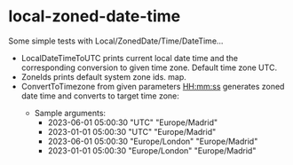 # local-zoned-date-time

Some simple tests with Local/ZonedDate/Time/DateTime...

* LocalDateTimeToUTC prints current local date time and the corresponding conversion to given time zone. Default time zone UTC.
* ZoneIds prints default system zone ids. map.
* ConvertToTimezone from given parameters <yyyy-MM-dd> <HH:mm:ss> <Source time zone> <Target time zone> generates zoned date time and converts to target time zone:
    - Sample arguments:
        + 2023-06-01 05:00:30 "UTC" "Europe/Madrid"
        + 2023-01-01 05:00:30 "UTC" "Europe/Madrid"
        + 2023-06-01 05:00:30 "Europe/London" "Europe/Madrid"
        + 2023-01-01 05:00:30 "Europe/London" "Europe/Madrid"